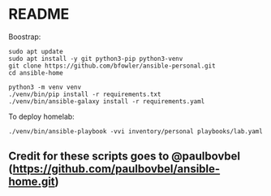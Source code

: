 # README

Boostrap:

```
sudo apt update
sudo apt install -y git python3-pip python3-venv
git clone https://github.com/bfowler/ansible-personal.git
cd ansible-home

python3 -m venv venv
./venv/bin/pip install -r requirements.txt
./venv/bin/ansible-galaxy install -r requirements.yaml

```

To deploy homelab:

`./venv/bin/ansible-playbook -vvi inventory/personal playbooks/lab.yaml`

## Credit for these scripts goes to @paulbovbel (https://github.com/paulbovbel/ansible-home.git)

